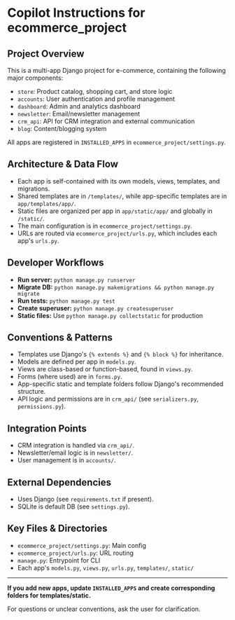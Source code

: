 # Copilot Instructions for ecommerce_project

## Project Overview
This is a multi-app Django project for e-commerce, containing the following major components:
- `store`: Product catalog, shopping cart, and store logic
- `accounts`: User authentication and profile management
- `dashboard`: Admin and analytics dashboard
- `newsletter`: Email/newsletter management
- `crm_api`: API for CRM integration and external communication
- `blog`: Content/blogging system

All apps are registered in `INSTALLED_APPS` in `ecommerce_project/settings.py`.

## Architecture & Data Flow
- Each app is self-contained with its own models, views, templates, and migrations.
- Shared templates are in `/templates/`, while app-specific templates are in `app/templates/app/`.
- Static files are organized per app in `app/static/app/` and globally in `/static/`.
- The main configuration is in `ecommerce_project/settings.py`.
- URLs are routed via `ecommerce_project/urls.py`, which includes each app's `urls.py`.

## Developer Workflows
- **Run server:** `python manage.py runserver`
- **Migrate DB:** `python manage.py makemigrations && python manage.py migrate`
- **Run tests:** `python manage.py test`
- **Create superuser:** `python manage.py createsuperuser`
- **Static files:** Use `python manage.py collectstatic` for production

## Conventions & Patterns
- Templates use Django's `{% extends %}` and `{% block %}` for inheritance.
- Models are defined per app in `models.py`.
- Views are class-based or function-based, found in `views.py`.
- Forms (where used) are in `forms.py`.
- App-specific static and template folders follow Django's recommended structure.
- API logic and permissions are in `crm_api/` (see `serializers.py`, `permissions.py`).

## Integration Points
- CRM integration is handled via `crm_api/`.
- Newsletter/email logic is in `newsletter/`.
- User management is in `accounts/`.

## External Dependencies
- Uses Django (see `requirements.txt` if present).
- SQLite is default DB (see `settings.py`).

## Key Files & Directories
- `ecommerce_project/settings.py`: Main config
- `ecommerce_project/urls.py`: URL routing
- `manage.py`: Entrypoint for CLI
- Each app's `models.py`, `views.py`, `urls.py`, `templates/`, `static/`

---

**If you add new apps, update `INSTALLED_APPS` and create corresponding folders for templates/static.**

For questions or unclear conventions, ask the user for clarification.

